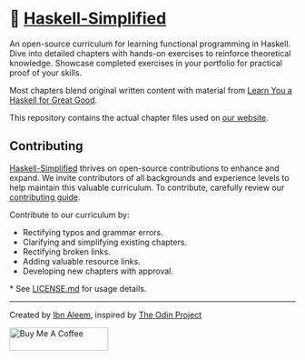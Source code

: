 # 👾 [Haskell-Simplified](https://ibnaleem.github.io/Haskell-Simplified)

An open-source curriculum for learning functional programming in Haskell. Dive into detailed chapters with hands-on exercises to reinforce theoretical knowledge. Showcase completed exercises in your portfolio for practical proof of your skills.

Most chapters blend original written content with material from [Learn You a Haskell for Great Good](https://github.com/ibnaleem/CS-Resources/blob/main/Languages/Learn%20You%20a%20Haskell%20for%20Great%20Good.pdf).

This repository contains the actual chapter files used on [our website](https://ibnaleem.github.io/Haskell-Simplified).

## Contributing

[Haskell-Simplified](https://ibnaleem.github.io/Haskell-Simplified) thrives on open-source contributions to enhance and expand. We invite contributors of all backgrounds and experience levels to help maintain this valuable curriculum. To contribute, carefully review our [contributing guide](https://github.com/ibnaleem/Haskell-Simplified/blob/main/CONTRIBUTING.md).

Contribute to our curriculum by:
- Rectifying typos and grammar errors.
- Clarifying and simplifying existing chapters.
- Rectifying broken links.
- Adding valuable resource links.
- Developing new chapters with approval.

\* See [LICENSE.md]([https://github.com/ibnaleem/Haskell-Simplified/blob/main/LICENSE.md](https://github.com/ibnaleem/Haskell-Simplified/blob/main/LICENSE)) for usage details.

___
Created by [Ibn Aleem](http://www.github.com/ibnaleem), inspired by [The Odin Project](https://theodinproject.com)

<a href="https://www.buymeacoffee.com/ibnaleem" target="_blank"><img src="https://cdn.buymeacoffee.com/buttons/default-orange.png" alt="Buy Me A Coffee" height="41" width="174"></a>
